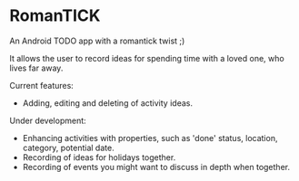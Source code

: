 RomanTICK
=========

An Android TODO app with a romantick twist ;)

It allows the user to record ideas for spending time with a loved one, who lives far away. 

Current features:
- Adding, editing and deleting of activity ideas.

Under development:
- Enhancing activities with properties, such as 'done' status, location, category, potential date.
- Recording of ideas for holidays together.
- Recording of events you might want to discuss in depth when together.
